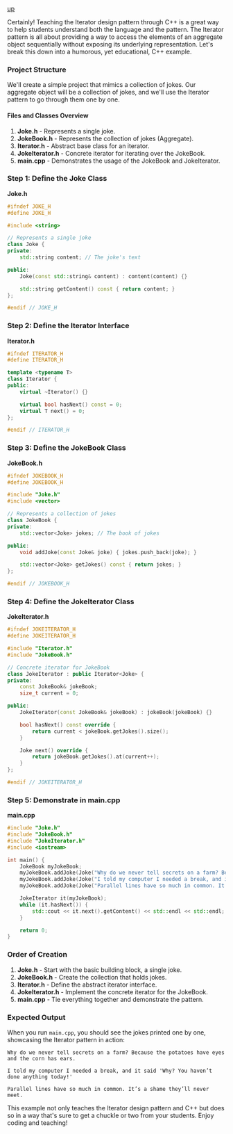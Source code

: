 [up](../README.md)


Certainly! Teaching the Iterator design pattern through C++ is a great way to help students understand both the language and the pattern. The Iterator pattern is all about providing a way to access the elements of an aggregate object sequentially without exposing its underlying representation. Let's break this down into a humorous, yet educational, C++ example.

### Project Structure

We'll create a simple project that mimics a collection of jokes. Our aggregate object will be a collection of jokes, and we'll use the Iterator pattern to go through them one by one.

#### Files and Classes Overview

1. **Joke.h** - Represents a single joke.
2. **JokeBook.h** - Represents the collection of jokes (Aggregate).
3. **Iterator.h** - Abstract base class for an iterator.
4. **JokeIterator.h** - Concrete iterator for iterating over the JokeBook.
5. **main.cpp** - Demonstrates the usage of the JokeBook and JokeIterator.

### Step 1: Define the Joke Class

**Joke.h**

```cpp
#ifndef JOKE_H
#define JOKE_H

#include <string>

// Represents a single joke
class Joke {
private:
    std::string content; // The joke's text

public:
    Joke(const std::string& content) : content(content) {}

    std::string getContent() const { return content; }
};

#endif // JOKE_H
```

### Step 2: Define the Iterator Interface

**Iterator.h**

```cpp
#ifndef ITERATOR_H
#define ITERATOR_H

template <typename T>
class Iterator {
public:
    virtual ~Iterator() {}

    virtual bool hasNext() const = 0;
    virtual T next() = 0;
};

#endif // ITERATOR_H
```

### Step 3: Define the JokeBook Class

**JokeBook.h**

```cpp
#ifndef JOKEBOOK_H
#define JOKEBOOK_H

#include "Joke.h"
#include <vector>

// Represents a collection of jokes
class JokeBook {
private:
    std::vector<Joke> jokes; // The book of jokes

public:
    void addJoke(const Joke& joke) { jokes.push_back(joke); }

    std::vector<Joke> getJokes() const { return jokes; }
};

#endif // JOKEBOOK_H
```

### Step 4: Define the JokeIterator Class

**JokeIterator.h**

```cpp
#ifndef JOKEITERATOR_H
#define JOKEITERATOR_H

#include "Iterator.h"
#include "JokeBook.h"

// Concrete iterator for JokeBook
class JokeIterator : public Iterator<Joke> {
private:
    const JokeBook& jokeBook;
    size_t current = 0;

public:
    JokeIterator(const JokeBook& jokeBook) : jokeBook(jokeBook) {}

    bool hasNext() const override {
        return current < jokeBook.getJokes().size();
    }

    Joke next() override {
        return jokeBook.getJokes().at(current++);
    }
};

#endif // JOKEITERATOR_H
```

### Step 5: Demonstrate in main.cpp

**main.cpp**

```cpp
#include "Joke.h"
#include "JokeBook.h"
#include "JokeIterator.h"
#include <iostream>

int main() {
    JokeBook myJokeBook;
    myJokeBook.addJoke(Joke("Why do we never tell secrets on a farm? Because the potatoes have eyes and the corn has ears."));
    myJokeBook.addJoke(Joke("I told my computer I needed a break, and it said 'Why? You haven’t done anything today!'"));
    myJokeBook.addJoke(Joke("Parallel lines have so much in common. It’s a shame they’ll never meet."));

    JokeIterator it(myJokeBook);
    while (it.hasNext()) {
        std::cout << it.next().getContent() << std::endl << std::endl;
    }

    return 0;
}
```

### Order of Creation

1. **Joke.h** - Start with the basic building block, a single joke.
2. **JokeBook.h** - Create the collection that holds jokes.
3. **Iterator.h** - Define the abstract iterator interface.
4. **JokeIterator.h** - Implement the concrete iterator for the JokeBook.
5. **main.cpp** - Tie everything together and demonstrate the pattern.

### Expected Output

When you run `main.cpp`, you should see the jokes printed one by one, showcasing the Iterator pattern in action:

```
Why do we never tell secrets on a farm? Because the potatoes have eyes and the corn has ears.

I told my computer I needed a break, and it said 'Why? You haven’t done anything today!'

Parallel lines have so much in common. It’s a shame they’ll never meet.
```

This example not only teaches the Iterator design pattern and C++ but does so in a way that's sure to get a chuckle or two from your students. Enjoy coding and teaching!


